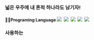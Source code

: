 ### 넓은 우주에 내 흔적 하나라도 남기자!


<h4 align="left">👨‍💻Programing Language<br<>
  <img src="https://img.shields.io/badge/WebGL-990000?style=flat-square&logo=WebGL&logoColor=white"/></a>&nbsp 
  <img src="https://img.shields.io/badge/JavaScript-F7DF1E?style=flat-square&logo=JavaScript&logoColor=white"/></a>&nbsp 
  <img src="https://img.shields.io/badge/Python-3776AB?style=flat-square&logo=Python&logoColor=white"/></a>&nbsp 
  <img src="https://img.shields.io/badge/JAVA-007396?style=flat-square&logo=Java&logoColor=white"/></a>&nbsp
  <img src="https://img.shields.io/badge/HTML5-E34F26?style=flat-square&logo=HTML&logoColor=white"/></a>&nbsp</h4>

<h3 align="left">사용하는 

